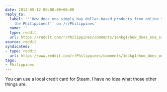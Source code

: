 ```yaml
---
date: 2013-05-12 00:00:00+00:00
reply_to:
  label: '''How does one simply buy dollar-based products from online stores from
    the Philippines?'' on /r/Philippines'
  name: ''
  type: reddit
  url: https://reddit.com/r/Philippines/comments/1e4kg1/how_does_one_simply_buy_dollarbased_products_from/
source: reddit
syndicated:
- type: reddit
  url: https://www.reddit.com/r/Philippines/comments/1e4kg1/how_does_one_simply_buy_dollarbased_products_from/c9wz9kk/
tags:
- Philippines
---
```


You can use a local credit card for Steam. I have no idea what those other things are.